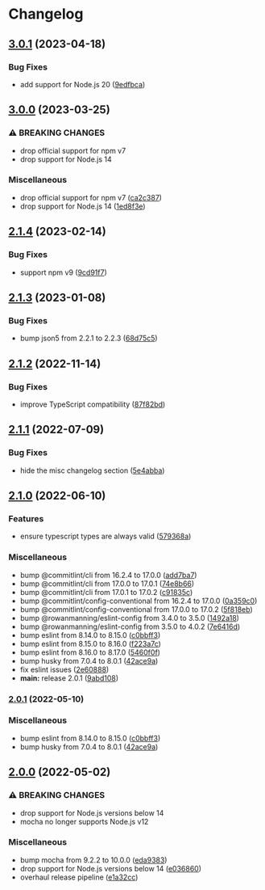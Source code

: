 # Changelog

## [3.0.1](https://github.com/rowanmanning/response-redirect-middleware/compare/v3.0.0...v3.0.1) (2023-04-18)


### Bug Fixes

* add support for Node.js 20 ([9edfbca](https://github.com/rowanmanning/response-redirect-middleware/commit/9edfbca41c7a42a8a53ad52f1ed7d702a90f6031))

## [3.0.0](https://github.com/rowanmanning/response-redirect-middleware/compare/v2.1.4...v3.0.0) (2023-03-25)


### ⚠ BREAKING CHANGES

* drop official support for npm v7
* drop support for Node.js 14

### Miscellaneous

* drop official support for npm v7 ([ca2c387](https://github.com/rowanmanning/response-redirect-middleware/commit/ca2c387ba24b6cf33ebb145a397d8a28866ae627))
* drop support for Node.js 14 ([1ed8f3e](https://github.com/rowanmanning/response-redirect-middleware/commit/1ed8f3ea9873e28be1b7f2dd60baa828a41646d2))

## [2.1.4](https://github.com/rowanmanning/response-redirect-middleware/compare/v2.1.3...v2.1.4) (2023-02-14)


### Bug Fixes

* support npm v9 ([9cd91f7](https://github.com/rowanmanning/response-redirect-middleware/commit/9cd91f786079f4e81a7c37a8b7962f27aa1be025))

## [2.1.3](https://github.com/rowanmanning/response-redirect-middleware/compare/v2.1.2...v2.1.3) (2023-01-08)


### Bug Fixes

* bump json5 from 2.2.1 to 2.2.3 ([68d75c5](https://github.com/rowanmanning/response-redirect-middleware/commit/68d75c5b3d8fc03ea44af6edbbcb63385dfb2d64))

## [2.1.2](https://github.com/rowanmanning/response-redirect-middleware/compare/v2.1.1...v2.1.2) (2022-11-14)


### Bug Fixes

* improve TypeScript compatibility ([87f82bd](https://github.com/rowanmanning/response-redirect-middleware/commit/87f82bda25b2bc1002183a2c6f96ef1a98e9c475))

## [2.1.1](https://github.com/rowanmanning/response-redirect-middleware/compare/v2.1.0...v2.1.1) (2022-07-09)


### Bug Fixes

* hide the misc changelog section ([5e4abba](https://github.com/rowanmanning/response-redirect-middleware/commit/5e4abbab2f831ba610cfb0b91ea91b3d6f37d7d0))

## [2.1.0](https://github.com/rowanmanning/response-redirect-middleware/compare/v2.0.0...v2.1.0) (2022-06-10)


### Features

* ensure typescript types are always valid ([579368a](https://github.com/rowanmanning/response-redirect-middleware/commit/579368a1efa930b3891a66b3ee21440db9d30a65))


### Miscellaneous

* bump @commitlint/cli from 16.2.4 to 17.0.0 ([add7ba7](https://github.com/rowanmanning/response-redirect-middleware/commit/add7ba7047ca951adfe404a77690f2d2884259ca))
* bump @commitlint/cli from 17.0.0 to 17.0.1 ([74e8b66](https://github.com/rowanmanning/response-redirect-middleware/commit/74e8b662ec4e9cdf7324a246a74b8a73187eeab6))
* bump @commitlint/cli from 17.0.1 to 17.0.2 ([c91835c](https://github.com/rowanmanning/response-redirect-middleware/commit/c91835c3e8ddaa624fa36cf70b56671801a835be))
* bump @commitlint/config-conventional from 16.2.4 to 17.0.0 ([0a359c0](https://github.com/rowanmanning/response-redirect-middleware/commit/0a359c01835d12abe905d55488244bd579d426f9))
* bump @commitlint/config-conventional from 17.0.0 to 17.0.2 ([5f818eb](https://github.com/rowanmanning/response-redirect-middleware/commit/5f818ebebe77e690eb142f2085d3690f4371deda))
* bump @rowanmanning/eslint-config from 3.4.0 to 3.5.0 ([1492a18](https://github.com/rowanmanning/response-redirect-middleware/commit/1492a189a22b8cc1f617d2bf341d98e851085dd6))
* bump @rowanmanning/eslint-config from 3.5.0 to 4.0.2 ([7e6416d](https://github.com/rowanmanning/response-redirect-middleware/commit/7e6416d226623e9fcad99539ac4cfb46381f516f))
* bump eslint from 8.14.0 to 8.15.0 ([c0bbff3](https://github.com/rowanmanning/response-redirect-middleware/commit/c0bbff3179843ce150ca6cca749c86e07d4461af))
* bump eslint from 8.15.0 to 8.16.0 ([f223a7c](https://github.com/rowanmanning/response-redirect-middleware/commit/f223a7c63b593621bef11fafa934e2147714c74c))
* bump eslint from 8.16.0 to 8.17.0 ([5460f0f](https://github.com/rowanmanning/response-redirect-middleware/commit/5460f0ff9baf9ddbcaa539fec14d54da0690f224))
* bump husky from 7.0.4 to 8.0.1 ([42ace9a](https://github.com/rowanmanning/response-redirect-middleware/commit/42ace9ab4dbfa434a17e24943d6fae04ecca122e))
* fix eslint issues ([2e60888](https://github.com/rowanmanning/response-redirect-middleware/commit/2e608880564f738e4dbd70e9a34d8b0d859633d2))
* **main:** release 2.0.1 ([9abd108](https://github.com/rowanmanning/response-redirect-middleware/commit/9abd108a50d378b8cdfb3ea34ddb374b59bff8dc))

### [2.0.1](https://github.com/rowanmanning/response-redirect-middleware/compare/v2.0.0...v2.0.1) (2022-05-10)


### Miscellaneous

* bump eslint from 8.14.0 to 8.15.0 ([c0bbff3](https://github.com/rowanmanning/response-redirect-middleware/commit/c0bbff3179843ce150ca6cca749c86e07d4461af))
* bump husky from 7.0.4 to 8.0.1 ([42ace9a](https://github.com/rowanmanning/response-redirect-middleware/commit/42ace9ab4dbfa434a17e24943d6fae04ecca122e))

## [2.0.0](https://github.com/rowanmanning/response-redirect-middleware/compare/v1.1.0...v2.0.0) (2022-05-02)


### ⚠ BREAKING CHANGES

* drop support for Node.js versions below 14
* mocha no longer supports Node.js v12

### Miscellaneous

* bump mocha from 9.2.2 to 10.0.0 ([eda9383](https://github.com/rowanmanning/response-redirect-middleware/commit/eda93838b699dbdb824a9d19e5a8fed19e5dfc22))
* drop support for Node.js versions below 14 ([e036860](https://github.com/rowanmanning/response-redirect-middleware/commit/e036860d4a69c78795d511b3605f18f42fa6d7f2))
* overhaul release pipeline ([e1a32cc](https://github.com/rowanmanning/response-redirect-middleware/commit/e1a32cc822d11d1c2cbeb90c76506696e5821913))
